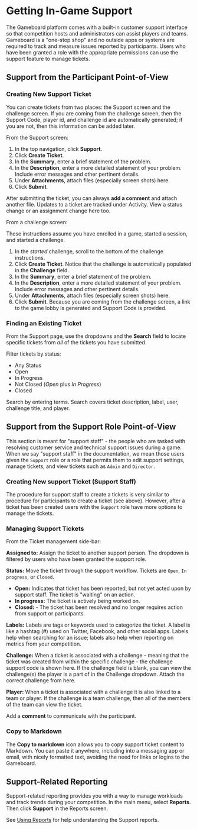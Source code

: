 # Getting In-Game Support

The Gameboard platform comes with a built-in customer support interface so that competition hosts and administrators can assist players and teams. Gameboard is a "one-stop shop" and no outside apps or systems are required to track and measure issues reported by participants. Users who have been granted a role with the appropriate permissions can use the support feature to manage tickets.

## Support from the Participant Point-of-View

### Creating New Support Ticket

You can create tickets from two places: the Support screen and the challenge screen. If you are coming from the challenge screen, then the Support Code, player id, and challenge id are automatically generated; if you are not, then this information can be added later.

From the Support screen:

1. In the top navigation, click **Support**.
2. Click **Create Ticket**.
3. In the **Summary**, enter a brief statement of the problem.
4. In the **Description**, enter a more detailed statement of your problem. Include error messages and other pertinent details.
5. Under **Attachments**, attach files (especially screen shots) here.
6. Click **Submit**.

After submitting the ticket, you can always **add a comment** and attach another file. Updates to a ticket are tracked under Activity. View a status change or an assignment change here too.

From a challenge screen:

These instructions assume you have enrolled in a game, started a session, and started a challenge.

1. In the *started* challenge, scroll to the bottom of the challenge instructions.
2. Click **Create Ticket**. Notice that the challenge is automatically populated in the **Challenge** field.
3. In the **Summary**, enter a brief statement of the problem.
4. In the **Description**, enter a more detailed statement of your problem. Include error messages and other pertinent details.
5. Under **Attachments**, attach files (especially screen shots) here.
6. Click **Submit**. Because you are coming from the challenge screen, a link to the game lobby is generated and Support Code is provided.

### Finding an Existing Ticket

From the Support page, use the dropdowns and the **Search** field to locate specific tickets from *all* of the tickets you have submitted.

Filter tickets by status:

- Any Status
- Open
- In Progress
- Not Closed (*Open* plus *In Progress*)
- Closed

Search by entering terms. Search covers ticket description, label, user, challenge title, and player.

## Support from the Support Role Point-of-View

This section is meant for "support staff" - the people who are tasked with resolving customer service and technical support issues during a game. When we say "support staff" in the documentation, we mean those users given the `Support` role or a role that permits them to edit support settings, manage tickets, and view tickets such as `Admin` and `Director`.

### Creating New support Ticket (Support Staff)

The procedure for support staff to create a tickets is very similar to procedure for participants to create a ticket (see above). However, after a ticket has been created users with the `Support` role have more options to manage the tickets.

### Managing Support Tickets

From the Ticket management side-bar:

**Assigned to:** Assign the ticket to another support person. The dropdown is filtered by users who have been granted the support role.

**Status:** Move the ticket through the support workflow. Tickets are `Open`, `In progress`, or `Closed`.

- **Open:** Indicates that ticket has been reported, but not yet acted upon by support staff. The ticket is "waiting" on an action.
- **In progress:** The ticket is actively being worked on.
- **Closed:** - The ticket has been resolved and no longer requires action from support or participants.

**Labels:** Labels are tags or keywords used to categorize the ticket. A label is like a hashtag (#) used on Twitter, Facebook, and other social apps. Labels help when searching for an issue; labels also help when reporting on metrics from your competition.

**Challenge:** When a ticket is associated with a challenge - meaning that the ticket was created from within the specific challenge - the challenge support code is shown here. If the challenge field is blank, you can view the challenge(s) the player is a part of in the Challenge dropdown. Attach the correct challenge from here.

**Player:** When a ticket is associated with a challenge it is also linked to a team or player. If the challenge is a team challenge, then all of the members of the team can view the ticket.

Add a **comment** to communicate with the participant.

### Copy to Markdown

The **Copy to markdown** icon allows you to copy support ticket content to Markdown. You can paste it anywhere, including into a messaging app or email, with nicely formatted text, avoiding the need for links or logins to the Gameboard.

## Support-Related Reporting

Support-related reporting provides you with a way to manage workloads and track trends during your competition. In the main menu, select **Reports**. Then click **Support** in the Reports screen.

See [Using Reports](reports.md) for help understanding the Support reports.
